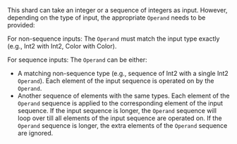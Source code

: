 This shard can take an integer or a sequence of integers as input. However, depending on the type of input, the appropriate `Operand` needs to be provided:

For non-sequence inputs: The `Operand` must match the input type exactly (e.g., Int2 with Int2, Color with Color).

For sequence inputs: The `Operand` can be either:
  - A matching non-sequence type (e.g., sequence of Int2 with a single Int2 `Operand`). Each element of the input sequence is operated on by the `Operand`.
  - Another sequence of elements with the same types. Each element of the `Operand` sequence is applied to the corresponding element of the input sequence. If the input sequence is longer, the `Operand` sequence will loop over till all elements of the input sequence are operated on. If the `Operand` sequence is longer, the extra elements of the `Operand` sequence are ignored.
